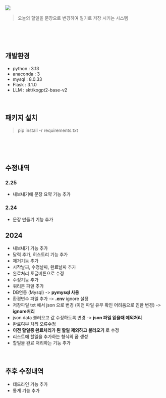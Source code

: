 <img src="https://capsule-render.vercel.app/api?type=transparent&height=200&section=header&text=todoList&fontSize=90&fontColor=#ffffff&fontAlignY=38"/>
<blockquote data-ke-style="style2">
<p data-ke-size="size16">오늘의 할일을 문장으로 변경하여 일기로 저장 시키는 시스템</p>
</blockquote>
<br/><br/><br/>

## 개발환경
- python : 3.13
- anaconda : 3
- mysql : 8.0.33
- Flask : 3.1.0
- LLM : skt/kogpt2-base-v2
<br/><br/><br/>


## 패키지 설치
<blockquote data-ke-style="style2">
<p data-ke-size="size16">pip install -r requirements.txt</p>
</blockquote>
<br/><br/><br/>


## 수정내역
### 2.25
- 내보내기에 문장 요약 기능 추가
### 2.24
- 문장 만들기 기능 추가
## 2024
- 내보내기 기능 추가
- 달력 추가, 히스토리 기능 추가
- 제거기능 추가
- 시작날짜, 수정날짜, 완료날짜 추가
- 완료처리 토글버튼으로 수정
- 수정기능 추가
- 쿼리문 파일 추가
- DB연동 (Mysql) -> **pymysql 사용**
- 환경변수 파일 추가 -> **.env** ignore 설정
- 저장파일 txt 에서 json 으로 변경 (이전 파일 유무 확인 어려움으로 인한 변경) -> **ignore처리**
- json data 불러오고 값 수정하도록 변경 -> **json 파일 읽을때 예외처리**
- 완료여부 처리 오류수정
- **이전 할일중 완료처리가 된 할일 제외하고 불러오기** 로 수정
- 리스트에 할일을 추가하는 형식의 폼 생성
- 할일을 완료 처리하는 기능 추가
<br/><br/><br/>


## 추후 수정내역
- 데드라인 기능 추가
- 통계 기능 추가
